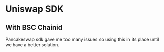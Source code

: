# Uniswap SDK



## With BSC Chainid

Pancakeswap sdk gave me too many issues so using this in its place until we have a better solution.


